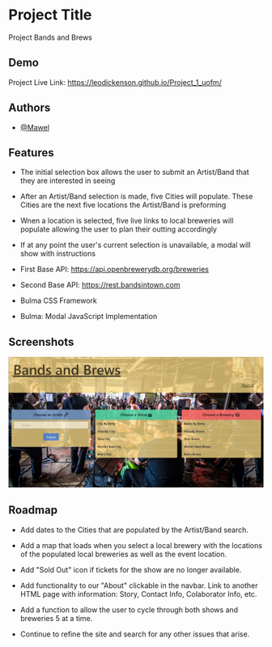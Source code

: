 
# Project Title

Project Bands and Brews

## Demo

Project Live Link: 
https://leodickenson.github.io/Project_1_uofm/

## Authors

- [@Mawel](https://github.com/MSalah2021)

## Features

- The initial selection box allows the user to submit an Artist/Band that they are interested in seeing

- After an Artist/Band selection is made, five Cities will populate. These Cities are the next five locations the Artist/Band is preforming

- Wnen a location is selected, five live links to  local breweries will populate allowing the user to plan their outting accordingly

- If at any point the user's current selection is unavailable, a modal will show with instructions

- First Base API: 
https://api.openbrewerydb.org/breweries

- Second Base API: 
https://rest.bandsintown.com

- Bulma CSS Framework

- Bulma: Modal JavaScript Implementation

## Screenshots

![App Screenshot](https://github.com/LeoDickenson/Project_1_uofm/blob/main/assets/pictures/ScreenShot.JPG)

## Roadmap

- Add dates to the Cities that are populated by the Artist/Band search.

- Add a map that loads when you select a local brewery with the locations of the populated local breweries as well as the event location.

- Add "Sold Out" icon if tickets for the show are no longer available.

- Add functionality to our "About" clickable in the navbar. Link to another HTML page with information: Story, Contact Info, Colaborator Info, etc.

- Add a function to allow the user to cycle through both shows and breweries 5 at a time.

- Continue to refine the site and search for any other issues that arise.
